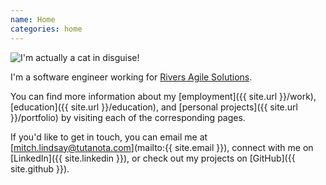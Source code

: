 ```yaml
---
name: Home
categories: home
---
```


<img src="{{ site.url }}/{{ site.picture }}" alt="I'm actually a cat in disguise!" class="img-rounded">

I'm a software engineer working for [Rivers Agile Solutions]({{http://riversagile.com/}}).

You can find more information about my [employment]({{ site.url }}/work),
[education]({{ site.url }}/education), and [personal projects]({{ site.url }}/portfolio) by
visiting each of the corresponding pages.

If you'd like to get in touch, you can email me at [mitch.lindsay@tutanota.com](mailto:{{ site.email }}),
connect with me on [LinkedIn]({{ site.linkedin }}), or check out my projects on [GitHub]({{ site.github }}).
